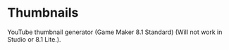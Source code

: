 Thumbnails
==========

YouTube thumbnail generator (Game Maker 8.1 Standard) (Will not work in Studio or 8.1 Lite.).
